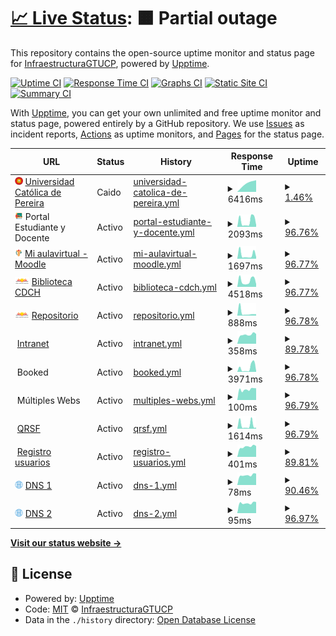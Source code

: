 # [📈 Live Status](https://InfraestructuraGTUCP.github.io/estatus): <!--live status--> **🟧 Partial outage**

This repository contains the open-source uptime monitor and status page for [InfraestructuraGTUCP](https://InfraestructuraGTUCP.github.io/estatus), powered by [Upptime](https://github.com/upptime/upptime).

[![Uptime CI](https://github.com/InfraestructuraGTUCP/estatus/workflows/Uptime%20CI/badge.svg)](https://github.com/InfraestructuraGTUCP/estatus/actions?query=workflow%3A%22Uptime+CI%22)
[![Response Time CI](https://github.com/InfraestructuraGTUCP/estatus/workflows/Response%20Time%20CI/badge.svg)](https://github.com/InfraestructuraGTUCP/estatus/actions?query=workflow%3A%22Response+Time+CI%22)
[![Graphs CI](https://github.com/InfraestructuraGTUCP/estatus/workflows/Graphs%20CI/badge.svg)](https://github.com/InfraestructuraGTUCP/estatus/actions?query=workflow%3A%22Graphs+CI%22)
[![Static Site CI](https://github.com/InfraestructuraGTUCP/estatus/workflows/Static%20Site%20CI/badge.svg)](https://github.com/InfraestructuraGTUCP/estatus/actions?query=workflow%3A%22Static+Site+CI%22)
[![Summary CI](https://github.com/InfraestructuraGTUCP/estatus/workflows/Summary%20CI/badge.svg)](https://github.com/InfraestructuraGTUCP/estatus/actions?query=workflow%3A%22Summary+CI%22)

With [Upptime](https://upptime.js.org), you can get your own unlimited and free uptime monitor and status page, powered entirely by a GitHub repository. We use [Issues](https://github.com/InfraestructuraGTUCP/estatus/issues) as incident reports, [Actions](https://github.com/InfraestructuraGTUCP/estatus/actions) as uptime monitors, and [Pages](https://InfraestructuraGTUCP.github.io/estatus) for the status page.

<!--start: status pages-->
<!-- This summary is generated by Upptime (https://github.com/upptime/upptime) -->
<!-- Do not edit this manually, your changes will be overwritten -->
<!-- prettier-ignore -->
| URL | Status | History | Response Time | Uptime |
| --- | ------ | ------- | ------------- | ------ |
| <img alt="" src="https://raw.githubusercontent.com/InfraestructuraGTUCP/estatus/765f9c74c7b240e032e8e6d2829d2f8be33d8eba/assets/logo-vigi-black2.png" height="13"> [Universidad Católica de Pereira](https://www.ucp.edu.co) | Caido | [universidad-catolica-de-pereira.yml](https://github.com/InfraestructuraGTUCP/estatus/commits/HEAD/history/universidad-catolica-de-pereira.yml) | <details><summary><img alt="Response time graph" src="./graphs/universidad-catolica-de-pereira/response-time-week.png" height="20"> 6416ms</summary><br><a href="https://estado.ucp.edu.co/history/universidad-catolica-de-pereira"><img alt="Response time 1280" src="https://img.shields.io/endpoint?url=https%3A%2F%2Fraw.githubusercontent.com%2FInfraestructuraGTUCP%2Festatus%2FHEAD%2Fapi%2Funiversidad-catolica-de-pereira%2Fresponse-time.json"></a><br><a href="https://estado.ucp.edu.co/history/universidad-catolica-de-pereira"><img alt="24-hour response time 0" src="https://img.shields.io/endpoint?url=https%3A%2F%2Fraw.githubusercontent.com%2FInfraestructuraGTUCP%2Festatus%2FHEAD%2Fapi%2Funiversidad-catolica-de-pereira%2Fresponse-time-day.json"></a><br><a href="https://estado.ucp.edu.co/history/universidad-catolica-de-pereira"><img alt="7-day response time 6416" src="https://img.shields.io/endpoint?url=https%3A%2F%2Fraw.githubusercontent.com%2FInfraestructuraGTUCP%2Festatus%2FHEAD%2Fapi%2Funiversidad-catolica-de-pereira%2Fresponse-time-week.json"></a><br><a href="https://estado.ucp.edu.co/history/universidad-catolica-de-pereira"><img alt="30-day response time 6416" src="https://img.shields.io/endpoint?url=https%3A%2F%2Fraw.githubusercontent.com%2FInfraestructuraGTUCP%2Festatus%2FHEAD%2Fapi%2Funiversidad-catolica-de-pereira%2Fresponse-time-month.json"></a><br><a href="https://estado.ucp.edu.co/history/universidad-catolica-de-pereira"><img alt="1-year response time 1265" src="https://img.shields.io/endpoint?url=https%3A%2F%2Fraw.githubusercontent.com%2FInfraestructuraGTUCP%2Festatus%2FHEAD%2Fapi%2Funiversidad-catolica-de-pereira%2Fresponse-time-year.json"></a></details> | <details><summary><a href="https://estado.ucp.edu.co/history/universidad-catolica-de-pereira">1.46%</a></summary><a href="https://estado.ucp.edu.co/history/universidad-catolica-de-pereira"><img alt="All-time uptime 90.63%" src="https://img.shields.io/endpoint?url=https%3A%2F%2Fraw.githubusercontent.com%2FInfraestructuraGTUCP%2Festatus%2FHEAD%2Fapi%2Funiversidad-catolica-de-pereira%2Fuptime.json"></a><br><a href="https://estado.ucp.edu.co/history/universidad-catolica-de-pereira"><img alt="24-hour uptime 0.00%" src="https://img.shields.io/endpoint?url=https%3A%2F%2Fraw.githubusercontent.com%2FInfraestructuraGTUCP%2Festatus%2FHEAD%2Fapi%2Funiversidad-catolica-de-pereira%2Fuptime-day.json"></a><br><a href="https://estado.ucp.edu.co/history/universidad-catolica-de-pereira"><img alt="7-day uptime 1.46%" src="https://img.shields.io/endpoint?url=https%3A%2F%2Fraw.githubusercontent.com%2FInfraestructuraGTUCP%2Festatus%2FHEAD%2Fapi%2Funiversidad-catolica-de-pereira%2Fuptime-week.json"></a><br><a href="https://estado.ucp.edu.co/history/universidad-catolica-de-pereira"><img alt="30-day uptime 0.00%" src="https://img.shields.io/endpoint?url=https%3A%2F%2Fraw.githubusercontent.com%2FInfraestructuraGTUCP%2Festatus%2FHEAD%2Fapi%2Funiversidad-catolica-de-pereira%2Fuptime-month.json"></a><br><a href="https://estado.ucp.edu.co/history/universidad-catolica-de-pereira"><img alt="1-year uptime 69.30%" src="https://img.shields.io/endpoint?url=https%3A%2F%2Fraw.githubusercontent.com%2FInfraestructuraGTUCP%2Festatus%2FHEAD%2Fapi%2Funiversidad-catolica-de-pereira%2Fuptime-year.json"></a></details>
| <img alt="" src="https://raw.githubusercontent.com/InfraestructuraGTUCP/estatus/master/assets/portal.png" height="13"> Portal Estudiante y Docente | Activo | [portal-estudiante-y-docente.yml](https://github.com/InfraestructuraGTUCP/estatus/commits/HEAD/history/portal-estudiante-y-docente.yml) | <details><summary><img alt="Response time graph" src="./graphs/portal-estudiante-y-docente/response-time-week.png" height="20"> 2093ms</summary><br><a href="https://estado.ucp.edu.co/history/portal-estudiante-y-docente"><img alt="Response time 903" src="https://img.shields.io/endpoint?url=https%3A%2F%2Fraw.githubusercontent.com%2FInfraestructuraGTUCP%2Festatus%2FHEAD%2Fapi%2Fportal-estudiante-y-docente%2Fresponse-time.json"></a><br><a href="https://estado.ucp.edu.co/history/portal-estudiante-y-docente"><img alt="24-hour response time 668" src="https://img.shields.io/endpoint?url=https%3A%2F%2Fraw.githubusercontent.com%2FInfraestructuraGTUCP%2Festatus%2FHEAD%2Fapi%2Fportal-estudiante-y-docente%2Fresponse-time-day.json"></a><br><a href="https://estado.ucp.edu.co/history/portal-estudiante-y-docente"><img alt="7-day response time 2093" src="https://img.shields.io/endpoint?url=https%3A%2F%2Fraw.githubusercontent.com%2FInfraestructuraGTUCP%2Festatus%2FHEAD%2Fapi%2Fportal-estudiante-y-docente%2Fresponse-time-week.json"></a><br><a href="https://estado.ucp.edu.co/history/portal-estudiante-y-docente"><img alt="30-day response time 914" src="https://img.shields.io/endpoint?url=https%3A%2F%2Fraw.githubusercontent.com%2FInfraestructuraGTUCP%2Festatus%2FHEAD%2Fapi%2Fportal-estudiante-y-docente%2Fresponse-time-month.json"></a><br><a href="https://estado.ucp.edu.co/history/portal-estudiante-y-docente"><img alt="1-year response time 916" src="https://img.shields.io/endpoint?url=https%3A%2F%2Fraw.githubusercontent.com%2FInfraestructuraGTUCP%2Festatus%2FHEAD%2Fapi%2Fportal-estudiante-y-docente%2Fresponse-time-year.json"></a></details> | <details><summary><a href="https://estado.ucp.edu.co/history/portal-estudiante-y-docente">96.76%</a></summary><a href="https://estado.ucp.edu.co/history/portal-estudiante-y-docente"><img alt="All-time uptime 99.81%" src="https://img.shields.io/endpoint?url=https%3A%2F%2Fraw.githubusercontent.com%2FInfraestructuraGTUCP%2Festatus%2FHEAD%2Fapi%2Fportal-estudiante-y-docente%2Fuptime.json"></a><br><a href="https://estado.ucp.edu.co/history/portal-estudiante-y-docente"><img alt="24-hour uptime 100.00%" src="https://img.shields.io/endpoint?url=https%3A%2F%2Fraw.githubusercontent.com%2FInfraestructuraGTUCP%2Festatus%2FHEAD%2Fapi%2Fportal-estudiante-y-docente%2Fuptime-day.json"></a><br><a href="https://estado.ucp.edu.co/history/portal-estudiante-y-docente"><img alt="7-day uptime 96.76%" src="https://img.shields.io/endpoint?url=https%3A%2F%2Fraw.githubusercontent.com%2FInfraestructuraGTUCP%2Festatus%2FHEAD%2Fapi%2Fportal-estudiante-y-docente%2Fuptime-week.json"></a><br><a href="https://estado.ucp.edu.co/history/portal-estudiante-y-docente"><img alt="30-day uptime 99.26%" src="https://img.shields.io/endpoint?url=https%3A%2F%2Fraw.githubusercontent.com%2FInfraestructuraGTUCP%2Festatus%2FHEAD%2Fapi%2Fportal-estudiante-y-docente%2Fuptime-month.json"></a><br><a href="https://estado.ucp.edu.co/history/portal-estudiante-y-docente"><img alt="1-year uptime 99.92%" src="https://img.shields.io/endpoint?url=https%3A%2F%2Fraw.githubusercontent.com%2FInfraestructuraGTUCP%2Festatus%2FHEAD%2Fapi%2Fportal-estudiante-y-docente%2Fuptime-year.json"></a></details>
| <img alt="" src="https://raw.githubusercontent.com/InfraestructuraGTUCP/estatus/master/assets/ucpvirtual.png" height="13"> [Mi aulavirtual - Moodle](https://miaulavirtual.ucp.edu.co) | Activo | [mi-aulavirtual-moodle.yml](https://github.com/InfraestructuraGTUCP/estatus/commits/HEAD/history/mi-aulavirtual-moodle.yml) | <details><summary><img alt="Response time graph" src="./graphs/mi-aulavirtual-moodle/response-time-week.png" height="20"> 1697ms</summary><br><a href="https://estado.ucp.edu.co/history/mi-aulavirtual-moodle"><img alt="Response time 928" src="https://img.shields.io/endpoint?url=https%3A%2F%2Fraw.githubusercontent.com%2FInfraestructuraGTUCP%2Festatus%2FHEAD%2Fapi%2Fmi-aulavirtual-moodle%2Fresponse-time.json"></a><br><a href="https://estado.ucp.edu.co/history/mi-aulavirtual-moodle"><img alt="24-hour response time 753" src="https://img.shields.io/endpoint?url=https%3A%2F%2Fraw.githubusercontent.com%2FInfraestructuraGTUCP%2Festatus%2FHEAD%2Fapi%2Fmi-aulavirtual-moodle%2Fresponse-time-day.json"></a><br><a href="https://estado.ucp.edu.co/history/mi-aulavirtual-moodle"><img alt="7-day response time 1697" src="https://img.shields.io/endpoint?url=https%3A%2F%2Fraw.githubusercontent.com%2FInfraestructuraGTUCP%2Festatus%2FHEAD%2Fapi%2Fmi-aulavirtual-moodle%2Fresponse-time-week.json"></a><br><a href="https://estado.ucp.edu.co/history/mi-aulavirtual-moodle"><img alt="30-day response time 875" src="https://img.shields.io/endpoint?url=https%3A%2F%2Fraw.githubusercontent.com%2FInfraestructuraGTUCP%2Festatus%2FHEAD%2Fapi%2Fmi-aulavirtual-moodle%2Fresponse-time-month.json"></a><br><a href="https://estado.ucp.edu.co/history/mi-aulavirtual-moodle"><img alt="1-year response time 928" src="https://img.shields.io/endpoint?url=https%3A%2F%2Fraw.githubusercontent.com%2FInfraestructuraGTUCP%2Festatus%2FHEAD%2Fapi%2Fmi-aulavirtual-moodle%2Fresponse-time-year.json"></a></details> | <details><summary><a href="https://estado.ucp.edu.co/history/mi-aulavirtual-moodle">96.77%</a></summary><a href="https://estado.ucp.edu.co/history/mi-aulavirtual-moodle"><img alt="All-time uptime 99.74%" src="https://img.shields.io/endpoint?url=https%3A%2F%2Fraw.githubusercontent.com%2FInfraestructuraGTUCP%2Festatus%2FHEAD%2Fapi%2Fmi-aulavirtual-moodle%2Fuptime.json"></a><br><a href="https://estado.ucp.edu.co/history/mi-aulavirtual-moodle"><img alt="24-hour uptime 100.00%" src="https://img.shields.io/endpoint?url=https%3A%2F%2Fraw.githubusercontent.com%2FInfraestructuraGTUCP%2Festatus%2FHEAD%2Fapi%2Fmi-aulavirtual-moodle%2Fuptime-day.json"></a><br><a href="https://estado.ucp.edu.co/history/mi-aulavirtual-moodle"><img alt="7-day uptime 96.77%" src="https://img.shields.io/endpoint?url=https%3A%2F%2Fraw.githubusercontent.com%2FInfraestructuraGTUCP%2Festatus%2FHEAD%2Fapi%2Fmi-aulavirtual-moodle%2Fuptime-week.json"></a><br><a href="https://estado.ucp.edu.co/history/mi-aulavirtual-moodle"><img alt="30-day uptime 99.26%" src="https://img.shields.io/endpoint?url=https%3A%2F%2Fraw.githubusercontent.com%2FInfraestructuraGTUCP%2Festatus%2FHEAD%2Fapi%2Fmi-aulavirtual-moodle%2Fuptime-month.json"></a><br><a href="https://estado.ucp.edu.co/history/mi-aulavirtual-moodle"><img alt="1-year uptime 99.74%" src="https://img.shields.io/endpoint?url=https%3A%2F%2Fraw.githubusercontent.com%2FInfraestructuraGTUCP%2Festatus%2FHEAD%2Fapi%2Fmi-aulavirtual-moodle%2Fuptime-year.json"></a></details>
| <img alt="" src="https://raw.githubusercontent.com/InfraestructuraGTUCP/estatus/master/assets/bcdch.png" height="13"> [Biblioteca CDCH](https://biblioteca.ucp.edu.co) | Activo | [biblioteca-cdch.yml](https://github.com/InfraestructuraGTUCP/estatus/commits/HEAD/history/biblioteca-cdch.yml) | <details><summary><img alt="Response time graph" src="./graphs/biblioteca-cdch/response-time-week.png" height="20"> 4518ms</summary><br><a href="https://estado.ucp.edu.co/history/biblioteca-cdch"><img alt="Response time 2788" src="https://img.shields.io/endpoint?url=https%3A%2F%2Fraw.githubusercontent.com%2FInfraestructuraGTUCP%2Festatus%2FHEAD%2Fapi%2Fbiblioteca-cdch%2Fresponse-time.json"></a><br><a href="https://estado.ucp.edu.co/history/biblioteca-cdch"><img alt="24-hour response time 2053" src="https://img.shields.io/endpoint?url=https%3A%2F%2Fraw.githubusercontent.com%2FInfraestructuraGTUCP%2Festatus%2FHEAD%2Fapi%2Fbiblioteca-cdch%2Fresponse-time-day.json"></a><br><a href="https://estado.ucp.edu.co/history/biblioteca-cdch"><img alt="7-day response time 4518" src="https://img.shields.io/endpoint?url=https%3A%2F%2Fraw.githubusercontent.com%2FInfraestructuraGTUCP%2Festatus%2FHEAD%2Fapi%2Fbiblioteca-cdch%2Fresponse-time-week.json"></a><br><a href="https://estado.ucp.edu.co/history/biblioteca-cdch"><img alt="30-day response time 2714" src="https://img.shields.io/endpoint?url=https%3A%2F%2Fraw.githubusercontent.com%2FInfraestructuraGTUCP%2Festatus%2FHEAD%2Fapi%2Fbiblioteca-cdch%2Fresponse-time-month.json"></a><br><a href="https://estado.ucp.edu.co/history/biblioteca-cdch"><img alt="1-year response time 2762" src="https://img.shields.io/endpoint?url=https%3A%2F%2Fraw.githubusercontent.com%2FInfraestructuraGTUCP%2Festatus%2FHEAD%2Fapi%2Fbiblioteca-cdch%2Fresponse-time-year.json"></a></details> | <details><summary><a href="https://estado.ucp.edu.co/history/biblioteca-cdch">96.77%</a></summary><a href="https://estado.ucp.edu.co/history/biblioteca-cdch"><img alt="All-time uptime 99.80%" src="https://img.shields.io/endpoint?url=https%3A%2F%2Fraw.githubusercontent.com%2FInfraestructuraGTUCP%2Festatus%2FHEAD%2Fapi%2Fbiblioteca-cdch%2Fuptime.json"></a><br><a href="https://estado.ucp.edu.co/history/biblioteca-cdch"><img alt="24-hour uptime 100.00%" src="https://img.shields.io/endpoint?url=https%3A%2F%2Fraw.githubusercontent.com%2FInfraestructuraGTUCP%2Festatus%2FHEAD%2Fapi%2Fbiblioteca-cdch%2Fuptime-day.json"></a><br><a href="https://estado.ucp.edu.co/history/biblioteca-cdch"><img alt="7-day uptime 96.77%" src="https://img.shields.io/endpoint?url=https%3A%2F%2Fraw.githubusercontent.com%2FInfraestructuraGTUCP%2Festatus%2FHEAD%2Fapi%2Fbiblioteca-cdch%2Fuptime-week.json"></a><br><a href="https://estado.ucp.edu.co/history/biblioteca-cdch"><img alt="30-day uptime 99.26%" src="https://img.shields.io/endpoint?url=https%3A%2F%2Fraw.githubusercontent.com%2FInfraestructuraGTUCP%2Festatus%2FHEAD%2Fapi%2Fbiblioteca-cdch%2Fuptime-month.json"></a><br><a href="https://estado.ucp.edu.co/history/biblioteca-cdch"><img alt="1-year uptime 99.92%" src="https://img.shields.io/endpoint?url=https%3A%2F%2Fraw.githubusercontent.com%2FInfraestructuraGTUCP%2Festatus%2FHEAD%2Fapi%2Fbiblioteca-cdch%2Fuptime-year.json"></a></details>
| <img alt="" src="https://raw.githubusercontent.com/InfraestructuraGTUCP/estatus/master/assets/bcdch.png" height="13"> [Repositorio](https://repositorio.ucp.edu.co) | Activo | [repositorio.yml](https://github.com/InfraestructuraGTUCP/estatus/commits/HEAD/history/repositorio.yml) | <details><summary><img alt="Response time graph" src="./graphs/repositorio/response-time-week.png" height="20"> 888ms</summary><br><a href="https://estado.ucp.edu.co/history/repositorio"><img alt="Response time 750" src="https://img.shields.io/endpoint?url=https%3A%2F%2Fraw.githubusercontent.com%2FInfraestructuraGTUCP%2Festatus%2FHEAD%2Fapi%2Frepositorio%2Fresponse-time.json"></a><br><a href="https://estado.ucp.edu.co/history/repositorio"><img alt="24-hour response time 481" src="https://img.shields.io/endpoint?url=https%3A%2F%2Fraw.githubusercontent.com%2FInfraestructuraGTUCP%2Festatus%2FHEAD%2Fapi%2Frepositorio%2Fresponse-time-day.json"></a><br><a href="https://estado.ucp.edu.co/history/repositorio"><img alt="7-day response time 888" src="https://img.shields.io/endpoint?url=https%3A%2F%2Fraw.githubusercontent.com%2FInfraestructuraGTUCP%2Festatus%2FHEAD%2Fapi%2Frepositorio%2Fresponse-time-week.json"></a><br><a href="https://estado.ucp.edu.co/history/repositorio"><img alt="30-day response time 557" src="https://img.shields.io/endpoint?url=https%3A%2F%2Fraw.githubusercontent.com%2FInfraestructuraGTUCP%2Festatus%2FHEAD%2Fapi%2Frepositorio%2Fresponse-time-month.json"></a><br><a href="https://estado.ucp.edu.co/history/repositorio"><img alt="1-year response time 660" src="https://img.shields.io/endpoint?url=https%3A%2F%2Fraw.githubusercontent.com%2FInfraestructuraGTUCP%2Festatus%2FHEAD%2Fapi%2Frepositorio%2Fresponse-time-year.json"></a></details> | <details><summary><a href="https://estado.ucp.edu.co/history/repositorio">96.78%</a></summary><a href="https://estado.ucp.edu.co/history/repositorio"><img alt="All-time uptime 97.81%" src="https://img.shields.io/endpoint?url=https%3A%2F%2Fraw.githubusercontent.com%2FInfraestructuraGTUCP%2Festatus%2FHEAD%2Fapi%2Frepositorio%2Fuptime.json"></a><br><a href="https://estado.ucp.edu.co/history/repositorio"><img alt="24-hour uptime 100.00%" src="https://img.shields.io/endpoint?url=https%3A%2F%2Fraw.githubusercontent.com%2FInfraestructuraGTUCP%2Festatus%2FHEAD%2Fapi%2Frepositorio%2Fuptime-day.json"></a><br><a href="https://estado.ucp.edu.co/history/repositorio"><img alt="7-day uptime 96.78%" src="https://img.shields.io/endpoint?url=https%3A%2F%2Fraw.githubusercontent.com%2FInfraestructuraGTUCP%2Festatus%2FHEAD%2Fapi%2Frepositorio%2Fuptime-week.json"></a><br><a href="https://estado.ucp.edu.co/history/repositorio"><img alt="30-day uptime 99.26%" src="https://img.shields.io/endpoint?url=https%3A%2F%2Fraw.githubusercontent.com%2FInfraestructuraGTUCP%2Festatus%2FHEAD%2Fapi%2Frepositorio%2Fuptime-month.json"></a><br><a href="https://estado.ucp.edu.co/history/repositorio"><img alt="1-year uptime 99.38%" src="https://img.shields.io/endpoint?url=https%3A%2F%2Fraw.githubusercontent.com%2FInfraestructuraGTUCP%2Festatus%2FHEAD%2Fapi%2Frepositorio%2Fuptime-year.json"></a></details>
| <img alt="" src="https://img.icons8.com/color/96/000000/ms-share-point.png" height="13"> [Intranet](http://intranet.ucp.edu.co) | Activo | [intranet.yml](https://github.com/InfraestructuraGTUCP/estatus/commits/HEAD/history/intranet.yml) | <details><summary><img alt="Response time graph" src="./graphs/intranet/response-time-week.png" height="20"> 358ms</summary><br><a href="https://estado.ucp.edu.co/history/intranet"><img alt="Response time 737" src="https://img.shields.io/endpoint?url=https%3A%2F%2Fraw.githubusercontent.com%2FInfraestructuraGTUCP%2Festatus%2FHEAD%2Fapi%2Fintranet%2Fresponse-time.json"></a><br><a href="https://estado.ucp.edu.co/history/intranet"><img alt="24-hour response time 384" src="https://img.shields.io/endpoint?url=https%3A%2F%2Fraw.githubusercontent.com%2FInfraestructuraGTUCP%2Festatus%2FHEAD%2Fapi%2Fintranet%2Fresponse-time-day.json"></a><br><a href="https://estado.ucp.edu.co/history/intranet"><img alt="7-day response time 358" src="https://img.shields.io/endpoint?url=https%3A%2F%2Fraw.githubusercontent.com%2FInfraestructuraGTUCP%2Festatus%2FHEAD%2Fapi%2Fintranet%2Fresponse-time-week.json"></a><br><a href="https://estado.ucp.edu.co/history/intranet"><img alt="30-day response time 364" src="https://img.shields.io/endpoint?url=https%3A%2F%2Fraw.githubusercontent.com%2FInfraestructuraGTUCP%2Festatus%2FHEAD%2Fapi%2Fintranet%2Fresponse-time-month.json"></a><br><a href="https://estado.ucp.edu.co/history/intranet"><img alt="1-year response time 705" src="https://img.shields.io/endpoint?url=https%3A%2F%2Fraw.githubusercontent.com%2FInfraestructuraGTUCP%2Festatus%2FHEAD%2Fapi%2Fintranet%2Fresponse-time-year.json"></a></details> | <details><summary><a href="https://estado.ucp.edu.co/history/intranet">89.78%</a></summary><a href="https://estado.ucp.edu.co/history/intranet"><img alt="All-time uptime 99.45%" src="https://img.shields.io/endpoint?url=https%3A%2F%2Fraw.githubusercontent.com%2FInfraestructuraGTUCP%2Festatus%2FHEAD%2Fapi%2Fintranet%2Fuptime.json"></a><br><a href="https://estado.ucp.edu.co/history/intranet"><img alt="24-hour uptime 100.00%" src="https://img.shields.io/endpoint?url=https%3A%2F%2Fraw.githubusercontent.com%2FInfraestructuraGTUCP%2Festatus%2FHEAD%2Fapi%2Fintranet%2Fuptime-day.json"></a><br><a href="https://estado.ucp.edu.co/history/intranet"><img alt="7-day uptime 89.78%" src="https://img.shields.io/endpoint?url=https%3A%2F%2Fraw.githubusercontent.com%2FInfraestructuraGTUCP%2Festatus%2FHEAD%2Fapi%2Fintranet%2Fuptime-week.json"></a><br><a href="https://estado.ucp.edu.co/history/intranet"><img alt="30-day uptime 97.65%" src="https://img.shields.io/endpoint?url=https%3A%2F%2Fraw.githubusercontent.com%2FInfraestructuraGTUCP%2Festatus%2FHEAD%2Fapi%2Fintranet%2Fuptime-month.json"></a><br><a href="https://estado.ucp.edu.co/history/intranet"><img alt="1-year uptime 99.71%" src="https://img.shields.io/endpoint?url=https%3A%2F%2Fraw.githubusercontent.com%2FInfraestructuraGTUCP%2Festatus%2FHEAD%2Fapi%2Fintranet%2Fuptime-year.json"></a></details>
| <img alt="" src="https://img.icons8.com/nolan/96/squared-menu.png" height="13"> Booked | Activo | [booked.yml](https://github.com/InfraestructuraGTUCP/estatus/commits/HEAD/history/booked.yml) | <details><summary><img alt="Response time graph" src="./graphs/booked/response-time-week.png" height="20"> 3971ms</summary><br><a href="https://estado.ucp.edu.co/history/booked"><img alt="Response time 1165" src="https://img.shields.io/endpoint?url=https%3A%2F%2Fraw.githubusercontent.com%2FInfraestructuraGTUCP%2Festatus%2FHEAD%2Fapi%2Fbooked%2Fresponse-time.json"></a><br><a href="https://estado.ucp.edu.co/history/booked"><img alt="24-hour response time 773" src="https://img.shields.io/endpoint?url=https%3A%2F%2Fraw.githubusercontent.com%2FInfraestructuraGTUCP%2Festatus%2FHEAD%2Fapi%2Fbooked%2Fresponse-time-day.json"></a><br><a href="https://estado.ucp.edu.co/history/booked"><img alt="7-day response time 3971" src="https://img.shields.io/endpoint?url=https%3A%2F%2Fraw.githubusercontent.com%2FInfraestructuraGTUCP%2Festatus%2FHEAD%2Fapi%2Fbooked%2Fresponse-time-week.json"></a><br><a href="https://estado.ucp.edu.co/history/booked"><img alt="30-day response time 1479" src="https://img.shields.io/endpoint?url=https%3A%2F%2Fraw.githubusercontent.com%2FInfraestructuraGTUCP%2Festatus%2FHEAD%2Fapi%2Fbooked%2Fresponse-time-month.json"></a><br><a href="https://estado.ucp.edu.co/history/booked"><img alt="1-year response time 1180" src="https://img.shields.io/endpoint?url=https%3A%2F%2Fraw.githubusercontent.com%2FInfraestructuraGTUCP%2Festatus%2FHEAD%2Fapi%2Fbooked%2Fresponse-time-year.json"></a></details> | <details><summary><a href="https://estado.ucp.edu.co/history/booked">96.78%</a></summary><a href="https://estado.ucp.edu.co/history/booked"><img alt="All-time uptime 99.38%" src="https://img.shields.io/endpoint?url=https%3A%2F%2Fraw.githubusercontent.com%2FInfraestructuraGTUCP%2Festatus%2FHEAD%2Fapi%2Fbooked%2Fuptime.json"></a><br><a href="https://estado.ucp.edu.co/history/booked"><img alt="24-hour uptime 100.00%" src="https://img.shields.io/endpoint?url=https%3A%2F%2Fraw.githubusercontent.com%2FInfraestructuraGTUCP%2Festatus%2FHEAD%2Fapi%2Fbooked%2Fuptime-day.json"></a><br><a href="https://estado.ucp.edu.co/history/booked"><img alt="7-day uptime 96.78%" src="https://img.shields.io/endpoint?url=https%3A%2F%2Fraw.githubusercontent.com%2FInfraestructuraGTUCP%2Festatus%2FHEAD%2Fapi%2Fbooked%2Fuptime-week.json"></a><br><a href="https://estado.ucp.edu.co/history/booked"><img alt="30-day uptime 99.26%" src="https://img.shields.io/endpoint?url=https%3A%2F%2Fraw.githubusercontent.com%2FInfraestructuraGTUCP%2Festatus%2FHEAD%2Fapi%2Fbooked%2Fuptime-month.json"></a><br><a href="https://estado.ucp.edu.co/history/booked"><img alt="1-year uptime 99.92%" src="https://img.shields.io/endpoint?url=https%3A%2F%2Fraw.githubusercontent.com%2FInfraestructuraGTUCP%2Festatus%2FHEAD%2Fapi%2Fbooked%2Fuptime-year.json"></a></details>
| <img alt="" src="https://img.icons8.com/nolan/96/squared-menu.png" height="13"> Múltiples Webs | Activo | [multiples-webs.yml](https://github.com/InfraestructuraGTUCP/estatus/commits/HEAD/history/multiples-webs.yml) | <details><summary><img alt="Response time graph" src="./graphs/multiples-webs/response-time-week.png" height="20"> 100ms</summary><br><a href="https://estado.ucp.edu.co/history/multiples-webs"><img alt="Response time 124" src="https://img.shields.io/endpoint?url=https%3A%2F%2Fraw.githubusercontent.com%2FInfraestructuraGTUCP%2Festatus%2FHEAD%2Fapi%2Fmultiples-webs%2Fresponse-time.json"></a><br><a href="https://estado.ucp.edu.co/history/multiples-webs"><img alt="24-hour response time 112" src="https://img.shields.io/endpoint?url=https%3A%2F%2Fraw.githubusercontent.com%2FInfraestructuraGTUCP%2Festatus%2FHEAD%2Fapi%2Fmultiples-webs%2Fresponse-time-day.json"></a><br><a href="https://estado.ucp.edu.co/history/multiples-webs"><img alt="7-day response time 100" src="https://img.shields.io/endpoint?url=https%3A%2F%2Fraw.githubusercontent.com%2FInfraestructuraGTUCP%2Festatus%2FHEAD%2Fapi%2Fmultiples-webs%2Fresponse-time-week.json"></a><br><a href="https://estado.ucp.edu.co/history/multiples-webs"><img alt="30-day response time 91" src="https://img.shields.io/endpoint?url=https%3A%2F%2Fraw.githubusercontent.com%2FInfraestructuraGTUCP%2Festatus%2FHEAD%2Fapi%2Fmultiples-webs%2Fresponse-time-month.json"></a><br><a href="https://estado.ucp.edu.co/history/multiples-webs"><img alt="1-year response time 120" src="https://img.shields.io/endpoint?url=https%3A%2F%2Fraw.githubusercontent.com%2FInfraestructuraGTUCP%2Festatus%2FHEAD%2Fapi%2Fmultiples-webs%2Fresponse-time-year.json"></a></details> | <details><summary><a href="https://estado.ucp.edu.co/history/multiples-webs">96.79%</a></summary><a href="https://estado.ucp.edu.co/history/multiples-webs"><img alt="All-time uptime 99.44%" src="https://img.shields.io/endpoint?url=https%3A%2F%2Fraw.githubusercontent.com%2FInfraestructuraGTUCP%2Festatus%2FHEAD%2Fapi%2Fmultiples-webs%2Fuptime.json"></a><br><a href="https://estado.ucp.edu.co/history/multiples-webs"><img alt="24-hour uptime 100.00%" src="https://img.shields.io/endpoint?url=https%3A%2F%2Fraw.githubusercontent.com%2FInfraestructuraGTUCP%2Festatus%2FHEAD%2Fapi%2Fmultiples-webs%2Fuptime-day.json"></a><br><a href="https://estado.ucp.edu.co/history/multiples-webs"><img alt="7-day uptime 96.79%" src="https://img.shields.io/endpoint?url=https%3A%2F%2Fraw.githubusercontent.com%2FInfraestructuraGTUCP%2Festatus%2FHEAD%2Fapi%2Fmultiples-webs%2Fuptime-week.json"></a><br><a href="https://estado.ucp.edu.co/history/multiples-webs"><img alt="30-day uptime 99.26%" src="https://img.shields.io/endpoint?url=https%3A%2F%2Fraw.githubusercontent.com%2FInfraestructuraGTUCP%2Festatus%2FHEAD%2Fapi%2Fmultiples-webs%2Fuptime-month.json"></a><br><a href="https://estado.ucp.edu.co/history/multiples-webs"><img alt="1-year uptime 99.93%" src="https://img.shields.io/endpoint?url=https%3A%2F%2Fraw.githubusercontent.com%2FInfraestructuraGTUCP%2Festatus%2FHEAD%2Fapi%2Fmultiples-webs%2Fuptime-year.json"></a></details>
| <img alt="" src="https://img.icons8.com/nolan/96/squared-menu.png" height="13"> [QRSF](https://qrsf.ucp.edu.co) | Activo | [qrsf.yml](https://github.com/InfraestructuraGTUCP/estatus/commits/HEAD/history/qrsf.yml) | <details><summary><img alt="Response time graph" src="./graphs/qrsf/response-time-week.png" height="20"> 1614ms</summary><br><a href="https://estado.ucp.edu.co/history/qrsf"><img alt="Response time 824" src="https://img.shields.io/endpoint?url=https%3A%2F%2Fraw.githubusercontent.com%2FInfraestructuraGTUCP%2Festatus%2FHEAD%2Fapi%2Fqrsf%2Fresponse-time.json"></a><br><a href="https://estado.ucp.edu.co/history/qrsf"><img alt="24-hour response time 500" src="https://img.shields.io/endpoint?url=https%3A%2F%2Fraw.githubusercontent.com%2FInfraestructuraGTUCP%2Festatus%2FHEAD%2Fapi%2Fqrsf%2Fresponse-time-day.json"></a><br><a href="https://estado.ucp.edu.co/history/qrsf"><img alt="7-day response time 1614" src="https://img.shields.io/endpoint?url=https%3A%2F%2Fraw.githubusercontent.com%2FInfraestructuraGTUCP%2Festatus%2FHEAD%2Fapi%2Fqrsf%2Fresponse-time-week.json"></a><br><a href="https://estado.ucp.edu.co/history/qrsf"><img alt="30-day response time 711" src="https://img.shields.io/endpoint?url=https%3A%2F%2Fraw.githubusercontent.com%2FInfraestructuraGTUCP%2Festatus%2FHEAD%2Fapi%2Fqrsf%2Fresponse-time-month.json"></a><br><a href="https://estado.ucp.edu.co/history/qrsf"><img alt="1-year response time 747" src="https://img.shields.io/endpoint?url=https%3A%2F%2Fraw.githubusercontent.com%2FInfraestructuraGTUCP%2Festatus%2FHEAD%2Fapi%2Fqrsf%2Fresponse-time-year.json"></a></details> | <details><summary><a href="https://estado.ucp.edu.co/history/qrsf">96.79%</a></summary><a href="https://estado.ucp.edu.co/history/qrsf"><img alt="All-time uptime 99.21%" src="https://img.shields.io/endpoint?url=https%3A%2F%2Fraw.githubusercontent.com%2FInfraestructuraGTUCP%2Festatus%2FHEAD%2Fapi%2Fqrsf%2Fuptime.json"></a><br><a href="https://estado.ucp.edu.co/history/qrsf"><img alt="24-hour uptime 100.00%" src="https://img.shields.io/endpoint?url=https%3A%2F%2Fraw.githubusercontent.com%2FInfraestructuraGTUCP%2Festatus%2FHEAD%2Fapi%2Fqrsf%2Fuptime-day.json"></a><br><a href="https://estado.ucp.edu.co/history/qrsf"><img alt="7-day uptime 96.79%" src="https://img.shields.io/endpoint?url=https%3A%2F%2Fraw.githubusercontent.com%2FInfraestructuraGTUCP%2Festatus%2FHEAD%2Fapi%2Fqrsf%2Fuptime-week.json"></a><br><a href="https://estado.ucp.edu.co/history/qrsf"><img alt="30-day uptime 99.26%" src="https://img.shields.io/endpoint?url=https%3A%2F%2Fraw.githubusercontent.com%2FInfraestructuraGTUCP%2Festatus%2FHEAD%2Fapi%2Fqrsf%2Fuptime-month.json"></a><br><a href="https://estado.ucp.edu.co/history/qrsf"><img alt="1-year uptime 99.65%" src="https://img.shields.io/endpoint?url=https%3A%2F%2Fraw.githubusercontent.com%2FInfraestructuraGTUCP%2Festatus%2FHEAD%2Fapi%2Fqrsf%2Fuptime-year.json"></a></details>
| <img alt="" src="https://img.icons8.com/fluency/96/000000/help.png" height="13"> [Registro usuarios](https://sru.ucp.edu.co) | Activo | [registro-usuarios.yml](https://github.com/InfraestructuraGTUCP/estatus/commits/HEAD/history/registro-usuarios.yml) | <details><summary><img alt="Response time graph" src="./graphs/registro-usuarios/response-time-week.png" height="20"> 401ms</summary><br><a href="https://estado.ucp.edu.co/history/registro-usuarios"><img alt="Response time 855" src="https://img.shields.io/endpoint?url=https%3A%2F%2Fraw.githubusercontent.com%2FInfraestructuraGTUCP%2Festatus%2FHEAD%2Fapi%2Fregistro-usuarios%2Fresponse-time.json"></a><br><a href="https://estado.ucp.edu.co/history/registro-usuarios"><img alt="24-hour response time 426" src="https://img.shields.io/endpoint?url=https%3A%2F%2Fraw.githubusercontent.com%2FInfraestructuraGTUCP%2Festatus%2FHEAD%2Fapi%2Fregistro-usuarios%2Fresponse-time-day.json"></a><br><a href="https://estado.ucp.edu.co/history/registro-usuarios"><img alt="7-day response time 401" src="https://img.shields.io/endpoint?url=https%3A%2F%2Fraw.githubusercontent.com%2FInfraestructuraGTUCP%2Festatus%2FHEAD%2Fapi%2Fregistro-usuarios%2Fresponse-time-week.json"></a><br><a href="https://estado.ucp.edu.co/history/registro-usuarios"><img alt="30-day response time 400" src="https://img.shields.io/endpoint?url=https%3A%2F%2Fraw.githubusercontent.com%2FInfraestructuraGTUCP%2Festatus%2FHEAD%2Fapi%2Fregistro-usuarios%2Fresponse-time-month.json"></a><br><a href="https://estado.ucp.edu.co/history/registro-usuarios"><img alt="1-year response time 855" src="https://img.shields.io/endpoint?url=https%3A%2F%2Fraw.githubusercontent.com%2FInfraestructuraGTUCP%2Festatus%2FHEAD%2Fapi%2Fregistro-usuarios%2Fresponse-time-year.json"></a></details> | <details><summary><a href="https://estado.ucp.edu.co/history/registro-usuarios">89.81%</a></summary><a href="https://estado.ucp.edu.co/history/registro-usuarios"><img alt="All-time uptime 99.59%" src="https://img.shields.io/endpoint?url=https%3A%2F%2Fraw.githubusercontent.com%2FInfraestructuraGTUCP%2Festatus%2FHEAD%2Fapi%2Fregistro-usuarios%2Fuptime.json"></a><br><a href="https://estado.ucp.edu.co/history/registro-usuarios"><img alt="24-hour uptime 100.00%" src="https://img.shields.io/endpoint?url=https%3A%2F%2Fraw.githubusercontent.com%2FInfraestructuraGTUCP%2Festatus%2FHEAD%2Fapi%2Fregistro-usuarios%2Fuptime-day.json"></a><br><a href="https://estado.ucp.edu.co/history/registro-usuarios"><img alt="7-day uptime 89.81%" src="https://img.shields.io/endpoint?url=https%3A%2F%2Fraw.githubusercontent.com%2FInfraestructuraGTUCP%2Festatus%2FHEAD%2Fapi%2Fregistro-usuarios%2Fuptime-week.json"></a><br><a href="https://estado.ucp.edu.co/history/registro-usuarios"><img alt="30-day uptime 97.65%" src="https://img.shields.io/endpoint?url=https%3A%2F%2Fraw.githubusercontent.com%2FInfraestructuraGTUCP%2Festatus%2FHEAD%2Fapi%2Fregistro-usuarios%2Fuptime-month.json"></a><br><a href="https://estado.ucp.edu.co/history/registro-usuarios"><img alt="1-year uptime 99.59%" src="https://img.shields.io/endpoint?url=https%3A%2F%2Fraw.githubusercontent.com%2FInfraestructuraGTUCP%2Festatus%2FHEAD%2Fapi%2Fregistro-usuarios%2Fuptime-year.json"></a></details>
| <img alt="" src="https://raw.githubusercontent.com/InfraestructuraGTUCP/estatus/master/assets/dns1.png" height="13"> [DNS 1](w2k12r2-dns1.ucp.edu.co) | Activo | [dns-1.yml](https://github.com/InfraestructuraGTUCP/estatus/commits/HEAD/history/dns-1.yml) | <details><summary><img alt="Response time graph" src="./graphs/dns-1/response-time-week.png" height="20"> 78ms</summary><br><a href="https://estado.ucp.edu.co/history/dns-1"><img alt="Response time 148" src="https://img.shields.io/endpoint?url=https%3A%2F%2Fraw.githubusercontent.com%2FInfraestructuraGTUCP%2Festatus%2FHEAD%2Fapi%2Fdns-1%2Fresponse-time.json"></a><br><a href="https://estado.ucp.edu.co/history/dns-1"><img alt="24-hour response time 90" src="https://img.shields.io/endpoint?url=https%3A%2F%2Fraw.githubusercontent.com%2FInfraestructuraGTUCP%2Festatus%2FHEAD%2Fapi%2Fdns-1%2Fresponse-time-day.json"></a><br><a href="https://estado.ucp.edu.co/history/dns-1"><img alt="7-day response time 78" src="https://img.shields.io/endpoint?url=https%3A%2F%2Fraw.githubusercontent.com%2FInfraestructuraGTUCP%2Festatus%2FHEAD%2Fapi%2Fdns-1%2Fresponse-time-week.json"></a><br><a href="https://estado.ucp.edu.co/history/dns-1"><img alt="30-day response time 77" src="https://img.shields.io/endpoint?url=https%3A%2F%2Fraw.githubusercontent.com%2FInfraestructuraGTUCP%2Festatus%2FHEAD%2Fapi%2Fdns-1%2Fresponse-time-month.json"></a><br><a href="https://estado.ucp.edu.co/history/dns-1"><img alt="1-year response time 134" src="https://img.shields.io/endpoint?url=https%3A%2F%2Fraw.githubusercontent.com%2FInfraestructuraGTUCP%2Festatus%2FHEAD%2Fapi%2Fdns-1%2Fresponse-time-year.json"></a></details> | <details><summary><a href="https://estado.ucp.edu.co/history/dns-1">90.46%</a></summary><a href="https://estado.ucp.edu.co/history/dns-1"><img alt="All-time uptime 98.82%" src="https://img.shields.io/endpoint?url=https%3A%2F%2Fraw.githubusercontent.com%2FInfraestructuraGTUCP%2Festatus%2FHEAD%2Fapi%2Fdns-1%2Fuptime.json"></a><br><a href="https://estado.ucp.edu.co/history/dns-1"><img alt="24-hour uptime 100.00%" src="https://img.shields.io/endpoint?url=https%3A%2F%2Fraw.githubusercontent.com%2FInfraestructuraGTUCP%2Festatus%2FHEAD%2Fapi%2Fdns-1%2Fuptime-day.json"></a><br><a href="https://estado.ucp.edu.co/history/dns-1"><img alt="7-day uptime 90.46%" src="https://img.shields.io/endpoint?url=https%3A%2F%2Fraw.githubusercontent.com%2FInfraestructuraGTUCP%2Festatus%2FHEAD%2Fapi%2Fdns-1%2Fuptime-week.json"></a><br><a href="https://estado.ucp.edu.co/history/dns-1"><img alt="30-day uptime 97.80%" src="https://img.shields.io/endpoint?url=https%3A%2F%2Fraw.githubusercontent.com%2FInfraestructuraGTUCP%2Festatus%2FHEAD%2Fapi%2Fdns-1%2Fuptime-month.json"></a><br><a href="https://estado.ucp.edu.co/history/dns-1"><img alt="1-year uptime 97.93%" src="https://img.shields.io/endpoint?url=https%3A%2F%2Fraw.githubusercontent.com%2FInfraestructuraGTUCP%2Festatus%2FHEAD%2Fapi%2Fdns-1%2Fuptime-year.json"></a></details>
| <img alt="" src="https://raw.githubusercontent.com/InfraestructuraGTUCP/estatus/master/assets/dns1.png" height="13"> [DNS 2](w2k12r2-dns2.ucp.edu.co) | Activo | [dns-2.yml](https://github.com/InfraestructuraGTUCP/estatus/commits/HEAD/history/dns-2.yml) | <details><summary><img alt="Response time graph" src="./graphs/dns-2/response-time-week.png" height="20"> 95ms</summary><br><a href="https://estado.ucp.edu.co/history/dns-2"><img alt="Response time 96" src="https://img.shields.io/endpoint?url=https%3A%2F%2Fraw.githubusercontent.com%2FInfraestructuraGTUCP%2Festatus%2FHEAD%2Fapi%2Fdns-2%2Fresponse-time.json"></a><br><a href="https://estado.ucp.edu.co/history/dns-2"><img alt="24-hour response time 105" src="https://img.shields.io/endpoint?url=https%3A%2F%2Fraw.githubusercontent.com%2FInfraestructuraGTUCP%2Festatus%2FHEAD%2Fapi%2Fdns-2%2Fresponse-time-day.json"></a><br><a href="https://estado.ucp.edu.co/history/dns-2"><img alt="7-day response time 95" src="https://img.shields.io/endpoint?url=https%3A%2F%2Fraw.githubusercontent.com%2FInfraestructuraGTUCP%2Festatus%2FHEAD%2Fapi%2Fdns-2%2Fresponse-time-week.json"></a><br><a href="https://estado.ucp.edu.co/history/dns-2"><img alt="30-day response time 90" src="https://img.shields.io/endpoint?url=https%3A%2F%2Fraw.githubusercontent.com%2FInfraestructuraGTUCP%2Festatus%2FHEAD%2Fapi%2Fdns-2%2Fresponse-time-month.json"></a><br><a href="https://estado.ucp.edu.co/history/dns-2"><img alt="1-year response time 96" src="https://img.shields.io/endpoint?url=https%3A%2F%2Fraw.githubusercontent.com%2FInfraestructuraGTUCP%2Festatus%2FHEAD%2Fapi%2Fdns-2%2Fresponse-time-year.json"></a></details> | <details><summary><a href="https://estado.ucp.edu.co/history/dns-2">96.97%</a></summary><a href="https://estado.ucp.edu.co/history/dns-2"><img alt="All-time uptime 99.50%" src="https://img.shields.io/endpoint?url=https%3A%2F%2Fraw.githubusercontent.com%2FInfraestructuraGTUCP%2Festatus%2FHEAD%2Fapi%2Fdns-2%2Fuptime.json"></a><br><a href="https://estado.ucp.edu.co/history/dns-2"><img alt="24-hour uptime 100.00%" src="https://img.shields.io/endpoint?url=https%3A%2F%2Fraw.githubusercontent.com%2FInfraestructuraGTUCP%2Festatus%2FHEAD%2Fapi%2Fdns-2%2Fuptime-day.json"></a><br><a href="https://estado.ucp.edu.co/history/dns-2"><img alt="7-day uptime 96.97%" src="https://img.shields.io/endpoint?url=https%3A%2F%2Fraw.githubusercontent.com%2FInfraestructuraGTUCP%2Festatus%2FHEAD%2Fapi%2Fdns-2%2Fuptime-week.json"></a><br><a href="https://estado.ucp.edu.co/history/dns-2"><img alt="30-day uptime 99.30%" src="https://img.shields.io/endpoint?url=https%3A%2F%2Fraw.githubusercontent.com%2FInfraestructuraGTUCP%2Festatus%2FHEAD%2Fapi%2Fdns-2%2Fuptime-month.json"></a><br><a href="https://estado.ucp.edu.co/history/dns-2"><img alt="1-year uptime 99.83%" src="https://img.shields.io/endpoint?url=https%3A%2F%2Fraw.githubusercontent.com%2FInfraestructuraGTUCP%2Festatus%2FHEAD%2Fapi%2Fdns-2%2Fuptime-year.json"></a></details>

<!--end: status pages-->

[**Visit our status website →**](https://InfraestructuraGTUCP.github.io/estatus)

## 📄 License

- Powered by: [Upptime](https://github.com/upptime/upptime)
- Code: [MIT](./LICENSE) © [InfraestructuraGTUCP](https://InfraestructuraGTUCP.github.io/estatus)
- Data in the `./history` directory: [Open Database License](https://opendatacommons.org/licenses/odbl/1-0/)
